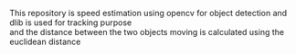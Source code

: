 This repository is speed estimation using opencv for object detection and dlib is used for tracking purpose <br>  and the distance between the two objects moving is calculated using the euclidean distance
